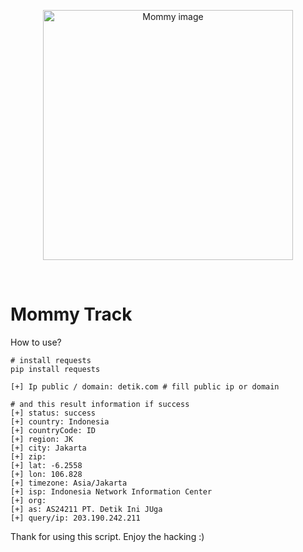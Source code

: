 <p align="center"><a href="#" target="_blank"><img src="https://static.animecorner.me/2021/05/Mamako-Oosuki-1024x576.jpg" width="400" alt="Mommy image"></a></p>⠀⠀

# Mommy Track
How to use?

```
# install requests
pip install requests
```

```
[+] Ip public / domain: detik.com # fill public ip or domain
```

```
# and this result information if success
[+] status: success
[+] country: Indonesia
[+] countryCode: ID
[+] region: JK
[+] city: Jakarta
[+] zip:
[+] lat: -6.2558
[+] lon: 106.828
[+] timezone: Asia/Jakarta
[+] isp: Indonesia Network Information Center
[+] org:
[+] as: AS24211 PT. Detik Ini JUga
[+] query/ip: 203.190.242.211
```

Thank for using this script. Enjoy the hacking :)
